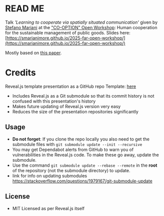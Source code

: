 # READ ME

Talk *'Learning to cooperate via spatially situated communication'* given by [Stefano Mariani](https://smarianimore.github.io) at the ["CO-OPTION" Open Workshop](https://drive.google.com/file/d/1ItbNKHBz3VufAWaowwjv3D1OYT1EcZ1v/view?usp=sharing): Human cooperation for the sustainable management of public goods. 
Slides here: [https://smarianimore.github.io/2025-far-open-workshop/](https://smarianimore.github.io/2025-far-open-workshop/)

Mostly based on [this paper](https://ieeexplore.ieee.org/document/10336011).

# Credits

Reveal.js template presentation as a GitHub repo Template: [here](https://github.com/pacharanero/create-new-revealjs-template)

* Includes Reveal.js as a Git submodule so that its commit history is not confused with this presentation's history
* Makes future updating of Reveal.js version very easy
* Reduces the size of the presentation repositories significantly

## Usage

* **Do not forget**: If you clone the repo locally you also need to get the submodule files with `git submodule update --init --recursive`
* You may get Dependabot alerts from GitHub to warn you of vulnerabilities in the Reveal.js code. To make these go away, update the submodule.
* Use the command `git submodule update --rebase --remote` in the **root** of the repository (not the submodule directory) to update.
* link for info on updating submodules https://stackoverflow.com/questions/1979167/git-submodule-update

## License

* MIT Licensed as per Reveal.js itself 

